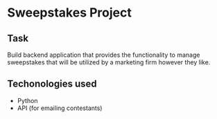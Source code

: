 # Sweepstakes Project

## Task
Build backend application that provides the functionality to manage sweepstakes that will be utilized by a marketing firm however they like.

## Techonologies used
- Python
- API (for emailing contestants)

